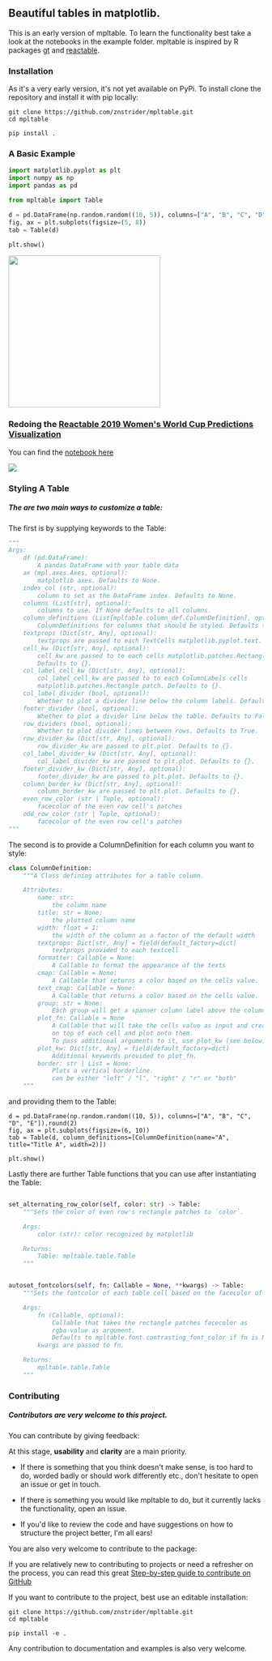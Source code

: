 
## Beautiful tables in matplotlib.


This is an early version of mpltable. To learn the functionality best take a look at the notebooks in the example folder.
mpltable is inspired by R packages [gt](https://github.com/rstudio/gt) and [reactable](https://github.com/glin/reactable).


### Installation

As it's a very early version, it's not yet available on PyPi. To install clone the repository and install it with pip locally:

```
git clone https://github.com/znstrider/mpltable.git
cd mpltable

pip install .
```

### A Basic Example
```python
import matplotlib.pyplot as plt
import numpy as np
import pandas as pd

from mpltable import Table

d = pd.DataFrame(np.random.random((10, 5)), columns=["A", "B", "C", "D", "E"]).round(2)
fig, ax = plt.subplots(figsize=(5, 8))
tab = Table(d)

plt.show()
```

<img src="example/images/basic_table.png" width="300">

### Redoing the [Reactable 2019 Women's World Cup Predictions Visualization](https://glin.github.io/reactable/articles/womens-world-cup/womens-world-cup.html)

You can find the [notebook here](https://github.com/znstrider/mpltable/blob/master/example/wwc_example.ipynb)

<img src="example/images/wwc_table.png">

### Styling A Table

##### The are two main ways to customize a table:


The first is by supplying keywords to the Table:

```python
"""
Args:
    df (pd.DataFrame):
        A pandas DataFrame with your table data
    ax (mpl.axes.Axes, optional):
        matplotlib axes. Defaults to None.
    index_col (str, optional):
        column to set as the DataFrame index. Defaults to None.
    columns (List[str], optional):
        columns to use. If None defaults to all columns.
    column_definitions (List[mpltable.column_def.ColumnDefinition], optional):
        ColumnDefinitions for columns that should be styled. Defaults to None.
    textprops (Dict[str, Any], optional):
        textprops are passed to each TextCells matplotlib.pyplot.text. Defaults to {}.
    cell_kw (Dict[str, Any], optional):
        cell_kw are passed to to each cells matplotlib.patches.Rectangle patch.
        Defaults to {}.
    col_label_cell_kw (Dict[str, Any], optional):
        col_label_cell_kw are passed to to each ColumnLabels cells
        matplotlib.patches.Rectangle patch. Defaults to {}.
    col_label_divider (bool, optional):
        Whether to plot a divider line below the column labels. Defaults to True.
    footer_divider (bool, optional):
        Whether to plot a divider line below the table. Defaults to False.
    row_dividers (bool, optional):
        Whether to plot divider lines between rows. Defaults to True.
    row_divider_kw (Dict[str, Any], optional):
        row_divider_kw are passed to plt.plot. Defaults to {}.
    col_label_divider_kw (Dict[str, Any], optional):
        col_label_divider_kw are passed to plt.plot. Defaults to {}.
    footer_divider_kw (Dict[str, Any], optional):
        footer_divider_kw are passed to plt.plot. Defaults to {}.
    column_border_kw (Dict[str, Any], optional):
        column_border_kw are passed to plt.plot. Defaults to {}.
    even_row_color (str | Tuple, optional):
        facecolor of the even row cell's patches
    odd_row_color (str | Tuple, optional):
        facecolor of the even row cell's patches   
"""
```


The second is to provide a ColumnDefinition for each column you want to style:

```python
class ColumnDefinition:
    """A Class defining attributes for a table column.

    Attributes:
        name: str:
            the column name
        title: str = None:
            the plotted column name
        width: float = 1:
            the width of the column as a factor of the default width
        textprops: Dict[str, Any] = field(default_factory=dict)
            textprops provided to each textcell
        formatter: Callable = None:
            A Callable to format the appearance of the texts
        cmap: Callable = None:
            A Callable that returns a color based on the cells value.
        text_cmap: Callable = None:
            A Callable that returns a color based on the cells value.
        group: str = None:
            Each group will get a spanner column label above the column labels.
        plot_fn: Callable = None
            A Callable that will take the cells value as input and create a subplot
            on top of each cell and plot onto them.
            To pass additional arguments to it, use plot_kw (see below).
        plot_kw: Dict[str, Any] = field(default_factory=dict)
            Additional keywords provided to plot_fn.
        border: str | List = None:
            Plots a vertical borderline.
            can be either "left" / "l", "right" / "r" or "both"
    """
```

and providing them to the Table:
```
d = pd.DataFrame(np.random.random((10, 5)), columns=["A", "B", "C", "D", "E"]).round(2)
fig, ax = plt.subplots(figsize=(6, 10))
tab = Table(d, column_definitions=[ColumnDefinition(name="A", title="Title A", width=2)])

plt.show()
```


Lastly there are further Table functions that you can use after instantiating the Table:
```python

set_alternating_row_color(self, color: str) -> Table:
    """Sets the color of even row's rectangle patches to `color`.

    Args:
        color (str): color recognized by matplotlib

    Returns:
        Table: mpltable.table.Table
    """


autoset_fontcolors(self, fn: Callable = None, **kwargs) -> Table:
    """Sets the fontcolor of each table cell based on the facecolor of its rectangle patch.

    Args:
        fn (Callable, optional):
            Callable that takes the rectangle patches facecolor as
            rgba-value as argument.
            Defaults to mpltable.font.contrasting_font_color if fn is None.
        kwargs are passed to fn.

    Returns:
        mpltable.table.Table
    """

```


### Contributing

##### *Contributors are very welcome to this project.*  

You can contribute by giving feedback:

At this stage, **usability** and **clarity** are a main priority.
- If there is something that you think doesn't make sense, is too hard to do, worded badly or should work differently etc., don't hesitate to open an issue or get in touch.

- If there is something you would like mpltable to do, but it currently lacks the functionality, open an issue.

- If you'd like to review the code and have suggestions on how to structure the project better, I'm all ears!


You are also very welcome to contribute to the package:

If you are relatively new to contributing to projects or need a refresher on the process, you can read this great [Step-by-step guide to contribute on GitHub](https://www.dataschool.io/how-to-contribute-on-github/) 

If you want to contribute to the project, best use an editable installation:
```
git clone https://github.com/znstrider/mpltable.git
cd mpltable

pip install -e .
```

Any contribution to documentation and examples is also very welcome.